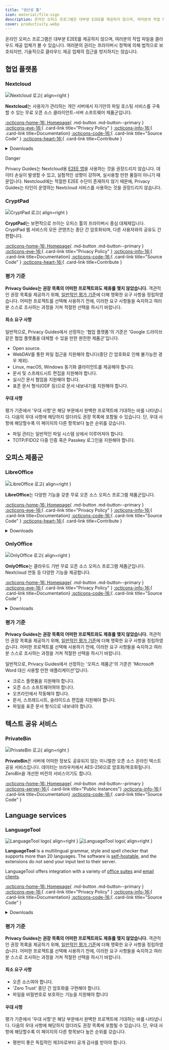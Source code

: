```yaml
---
title: "생산성 툴"
icon: material/file-sign
description: 온라인 오피스 프로그램은 대부분 E2EE를 제공하지 않으며, 여러분의 작업 파일을 클라우드 제공 업체가 볼 수 있습니다.
cover: productivity.webp
---
```


<!-- markdownlint-disable MD024 -->
온라인 오피스 프로그램은 대부분 E2EE를 제공하지 않으며, 여러분의 작업 파일을 클라우드 제공 업체가 볼 수 있습니다. 여러분의 권리는 프라이버시 정책에 의해 법적으로 보호되지만, 기술적으로 클라우드 제공 업체의 접근을 방지하지는 않습니다.

## 협업 플랫폼

### Nextcloud

<div class="admonition recommendation" markdown>

![Nextcloud 로고](assets/img/productivity/nextcloud.svg){ align=right }

**Nextcloud**는 사용자가 관리하는 개인 서버에서 자기만의 파일 호스팅 서비스를 구축할 수 있는 무료 오픈 소스 클라이언트-서버 소프트웨어 제품군입니다.

[:octicons-home-16: Homepage](https://nextcloud.com){ .md-button .md-button--primary }
[:octicons-eye-16:](https://nextcloud.com/privacy){ .card-link title="Privacy Policy" }
[:octicons-info-16:](https://nextcloud.com/support){ .card-link title=Documentation}
[:octicons-code-16:](https://github.com/nextcloud){ .card-link title="Source Code" }
[:octicons-heart-16:](https://nextcloud.com/contribute){ .card-link title=Contribute }

<details class="downloads" markdown>
<summary>Downloads</summary>

- [:simple-googleplay: Google Play](https://play.google.com/store/apps/details?id=com.nextcloud.client)
- [:simple-appstore: App Store](https://apps.apple.com/app/id1125420102)
- [:simple-github: GitHub](https://github.com/nextcloud/android/releases)
- [:simple-windows11: Windows](https://nextcloud.com/install/#install-clients)
- [:simple-apple: macOS](https://nextcloud.com/install/#install-clients)
- [:simple-linux: Linux](https://nextcloud.com/install/#install-clients)

</details>

</div>

<div class="admonition danger" markdown>
<p class="admonition-title">Danger</p>

Privacy Guides는 Nextcloud용 [E2EE 앱](https://apps.nextcloud.com/apps/end_to_end_encryption)을 사용하는 것을 권장드리지 않습니다. 데이터 손실이 발생할 수 있고, 실험적인 성향이 강하며, 실사용할 만한 품질이 아니기 때문입니다. Nextcloud에는 적절한 E2EE 수단이 존재하지 않기 때문에, Privacy Guides는 타인이 운영하는 Nextcloud 서비스를 사용하는 것을 권장드리지 않습니다.

</div>

### CryptPad

<div class="admonition recommendation" markdown>

![CryptPad 로고](assets/img/productivity/cryptpad.svg){ align=right }

**CryptPad**는 보편적으로 쓰이는 오피스 툴의 프라이버시 중심 대체제입니다. CryptPad 웹 서비스의 모든 콘텐츠는 종단 간 암호화되며, 다른 사용자와의 공유도 간편합니다.

[:octicons-home-16: Homepage](https://cryptpad.fr){ .md-button .md-button--primary }
[:octicons-eye-16:](https://cryptpad.fr/pad/#/2/pad/view/GcNjAWmK6YDB3EO2IipRZ0fUe89j43Ryqeb4fjkjehE){ .card-link title="Privacy Policy" }
[:octicons-info-16:](https://docs.cryptpad.fr){ .card-link title=Documentation}
[:octicons-code-16:](https://github.com/xwiki-labs/cryptpad){ .card-link title="Source Code" }
[:octicons-heart-16:](https://opencollective.com/cryptpad){ .card-link title=Contribute }

</details>

</div>

### 평가 기준

**Privacy Guides는 권장 목록의 어떠한 프로젝트와도 제휴를 맺지 않았습니다.** 객관적인 권장 목록을 제공하기 위해, [일반적인 평가 기준](about/criteria.md)에 더해 명확한 요구 사항을 정립하였습니다. 어떠한 프로젝트를 선택해 사용하기 전에, 이러한 요구 사항들을 숙지하고 여러분 스스로 조사하는 과정을 거쳐 적절한 선택을 하시기 바랍니다.

#### 최소 요구 사항

일반적으로, Privacy Guides에서 선정하는 '협업 플랫폼'의 기준은 'Google 드라이브 같은 협업 플랫폼을 대체할 수 있을 만한 완전한 제품군'입니다.

- Open source.
- WebDAV를 통한 파일 접근을 지원해야 합니다(종단 간 암호화로 인해 불가능한 경우 제외).
- Linux, macOS, Windows 동기화 클라이언트를 제공해야 합니다.
- 문서 및 스프레드시트 편집을 지원해야 합니다.
- 실시간 문서 협업을 지원해야 합니다.
- 표준 문서 형식(ODF 등)으로 문서 내보내기를 지원해야 합니다.

#### 우대 사항

평가 기준에서 '우대 사항'은 해당 부문에서 완벽한 프로젝트에 기대하는 바를 나타냅니다. 다음의 우대 사항에 해당하지 않더라도 권장 목록에 포함될 수 있습니다. 단, 우대 사항에 해당할수록 이 페이지의 다른 항목보다 높은 순위를 갖습니다.

- 파일 관리는 일반적인 파일 시스템 상에서 이루어져야 합니다.
- TOTP/FIDO2 다중 인증 혹은 Passkey 로그인을 지원해야 합니다.

## 오피스 제품군

### LibreOffice

<div class="admonition recommendation" markdown>

![LibreOffice 로고](assets/img/productivity/libreoffice.svg){ align=right }

**LibreOffice**는 다양한 기능을 갖춘 무료 오픈 소스 오피스 프로그램 제품군입니다.

[:octicons-home-16: Homepage](https://libreoffice.org){ .md-button .md-button--primary }
[:octicons-eye-16:](https://libreoffice.org/about-us/privacy/privacy-policy-en){ .card-link title="Privacy Policy" }
[:octicons-info-16:](https://documentation.libreoffice.org/en/english-documentation){ .card-link title=Documentation}
[:octicons-code-16:](https://libreoffice.org/about-us/source-code){ .card-link title="Source Code" }
[:octicons-heart-16:](https://libreoffice.org/donate){ .card-link title=Contribute }

<details class="downloads" markdown>
<summary>Downloads</summary>

- [:simple-googleplay: Google Play](https://libreoffice.org/download/android-and-ios)
- [:simple-appstore: App Store](https://libreoffice.org/download/android-and-ios)
- [:simple-windows11: Windows](https://libreoffice.org/download/download)
- [:simple-apple: macOS](https://libreoffice.org/download/download)
- [:simple-linux: Linux](https://libreoffice.org/download/download)
- [:simple-flathub: Flathub](https://flathub.org/apps/details/org.libreoffice.LibreOffice)

</details>

</div>

### OnlyOffice

<div class="admonition recommendation" markdown>

![OnlyOffice 로고](assets/img/productivity/onlyoffice.svg){ align=right }

**OnlyOffice**는 클라우드 기반 무료 오픈 소스 오피스 프로그램 제품군입니다. Nextcloud 연동 등 다양한 기능을 제공합니다.

[:octicons-home-16: Homepage](https://onlyoffice.com){ .md-button .md-button--primary }
[:octicons-eye-16:](https://help.onlyoffice.com/products/files/doceditor.aspx?fileid=5048502&doc=SXhWMEVzSEYxNlVVaXJJeUVtS0kyYk14YWdXTEFUQmRWL250NllHNUFGbz0_IjUwNDg1MDIi0){ .card-link title="Privacy Policy" }
[:octicons-info-16:](https://helpcenter.onlyoffice.com/userguides.aspx){ .card-link title=Documentation}
[:octicons-code-16:](https://github.com/ONLYOFFICE){ .card-link title="Source Code" }

<details class="downloads" markdown>
<summary>Downloads</summary>

- [:simple-googleplay: Google Play](https://play.google.com/store/apps/details?id=com.onlyoffice.documents)
- [:simple-appstore: App Store](https://apps.apple.com/app/id944896972)
- [:simple-windows11: Windows](https://onlyoffice.com/download-desktop.aspx)
- [:simple-apple: macOS](https://onlyoffice.com/download-desktop.aspx)
- [:simple-linux: Linux](https://onlyoffice.com/download-desktop.aspx)
- [:simple-flathub: Flathub](https://flathub.org/apps/details/org.onlyoffice.desktopeditors)

</details>

</div>

### 평가 기준

**Privacy Guides는 권장 목록의 어떠한 프로젝트와도 제휴를 맺지 않았습니다.** 객관적인 권장 목록을 제공하기 위해, [일반적인 평가 기준](about/criteria.md)에 더해 명확한 요구 사항을 정립하였습니다. 어떠한 프로젝트를 선택해 사용하기 전에, 이러한 요구 사항들을 숙지하고 여러분 스스로 조사하는 과정을 거쳐 적절한 선택을 하시기 바랍니다.

일반적으로, Privacy Guides에서 선정하는 '오피스 제품군'의 기준은 'Microsoft Word 대신 사용할 만한 애플리케이션'입니다.

- 크로스 플랫폼을 지원해야 합니다.
- 오픈 소스 소프트웨어여야 합니다.
- 오프라인에서 작동해야 합니다.
- 문서, 스프레드시트, 슬라이드쇼 편집을 지원해야 합니다.
- 파일을 표준 문서 형식으로 내보내야 합니다.

## 텍스트 공유 서비스

### PrivateBin

<div class="admonition recommendation" markdown>

![PrivateBin 로고](assets/img/productivity/privatebin.svg){ align=right }

**PrivateBin**은 서버에 어떠한 정보도 공유되지 않는 미니멀한 오픈 소스 온라인 텍스트 공유 서비스입니다. 데이터는 브라우저에서 AES-256으로 암호화/복호화됩니다. ZeroBin을 개선한 버전의 서비스이기도 합니다.

[:octicons-home-16: Homepage](https://privatebin.info){ .md-button .md-button--primary }
[:octicons-server-16:](https://privatebin.info/directory){ .card-link title="Public Instances"}
[:octicons-info-16:](https://github.com/PrivateBin/PrivateBin/wiki/FAQ){ .card-link title=Documentation}
[:octicons-code-16:](https://github.com/PrivateBin/PrivateBin){ .card-link title="Source Code" }

</div>

## Language services

### LanguageTool

<div class="admonition recommendation" markdown>

![LanguageTool logo](assets/img/productivity/languagetool.svg#only-light){ align=right }
![LanguageTool logo](assets/img/productivity/languagetool-dark.svg#only-dark){ align=right }

**LanguageTool** is a multilingual grammar, style and spell checker that supports more than 20 languages. The software is [self-hostable](https://dev.languagetool.org/http-server), and the extensions do not send your input text to their server.

  LanguageTool offers integration with a variety of [office suites](https://languagetool.org/services#text_editors) and [email clients](https://languagetool.org/services#mail_clients).

[:octicons-home-16: Homepage](https://languagetool.org){ .md-button .md-button--primary }
[:octicons-eye-16:](https://languagetool.org/legal/privacy){ .card-link title="Privacy Policy" }
[:octicons-info-16:](https://languagetooler.freshdesk.com/en/support/solutions){ .card-link title=Documentation}
[:octicons-code-16:](https://github.com/languagetool-org){ .card-link title="Source Code" }

<details class="downloads" markdown>
<summary>Downloads</summary>

- [:simple-appstore: App Store](https://apps.apple.com/app/id1534275760)
- [:simple-windows11: Windows](https://languagetool.org/windows-desktop)
- [:simple-apple: macOS](https://languagetool.org/mac-desktop)
- [:simple-firefoxbrowser: Firefox](https://addons.mozilla.org/firefox/addon/languagetool)
- [:simple-googlechrome: Chrome](https://chrome.google.com/webstore/detail/grammar-and-spell-checker/oldceeleldhonbafppcapldpdifcinji)
- [:simple-microsoftedge: Edge](https://microsoftedge.microsoft.com/addons/detail/hfjadhjooeceemgojogkhlppanjkbobc)
- [:simple-safari: Safari](https://apps.apple.com/app/id1534275760)

</details>

</div>

### 평가 기준

**Privacy Guides는 권장 목록의 어떠한 프로젝트와도 제휴를 맺지 않았습니다.** 객관적인 권장 목록을 제공하기 위해, [일반적인 평가 기준](about/criteria.md)에 더해 명확한 요구 사항을 정립하였습니다. 어떠한 프로젝트를 선택해 사용하기 전에, 이러한 요구 사항들을 숙지하고 여러분 스스로 조사하는 과정을 거쳐 적절한 선택을 하시기 바랍니다.

#### 최소 요구 사항

- 오픈 소스여야 합니다.
- 'Zero Trust' 종단 간 암호화를 구현해야 합니다.
- 파일을 비밀번호로 보호하는 기능을 지원해야 합니다

#### 우대 사항

평가 기준에서 '우대 사항'은 해당 부문에서 완벽한 프로젝트에 기대하는 바를 나타냅니다. 다음의 우대 사항에 해당하지 않더라도 권장 목록에 포함될 수 있습니다. 단, 우대 사항에 해당할수록 이 페이지의 다른 항목보다 높은 순위를 갖습니다.

- 평판이 좋은 독립적인 제3자로부터 공개 감사를 받아야 합니다.

